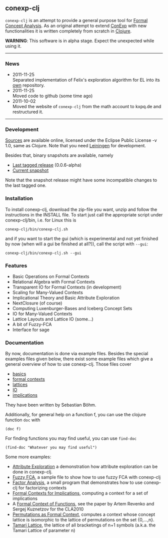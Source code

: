 ## conexp-clj

`conexp-clj` is an attempt to provide a general purpose tool for
[Formal Concept Analysis](/math/fca).  As an original attempt to extend [ConExp][] with new
functionalities it is written completely from scratch in [Clojure][].

[Clojure]: http://www.clojure.org (Clojure)
[ConExp]: http://conexp.sf.net (Concept Explorer)

**WARNING**: This software is in alpha stage. Expect the unexpected while using it.

* * *

### News
  
* 2011-11-25  
  Separated implementation of Felix's exploration algorithm for EL into its
  [own](https://github.com/exot/EL-exploration) repository.
* 2011-11-25  
  Moved code to github (some time ago)
* 2011-10-02  
  Moved the website of `conexp-clj` from the math account to kxpq.de and restructured it.

* * *

### Development

[Sources][conexp-clj-src] are available online, licensed under the Eclipse Public License -v 1.0,
same as Clojure.  Note that you need [Leiningen][lein] for development.

[conexp-clj-src]: https://github.com/exot/conexp-clj
  (conexp-clj source code)
[lein]: http://github.com/technomancy/leiningen
  (leiningen, a bulding tool for clojure)

Besides that, binary snapshots are available, namely

 * [Last tagged release](https://github.com/downloads/exot/conexp-clj/conexp-clj-0.0.6.zip) (0.0.6-alpha)
 * [Current snapshot](https://github.com/downloads/exot/conexp-clj/conexp-clj-0.0.7-SNAPSHOT.zip)

Note that the snapshot release might have some incompatible changes to the last tagged one.

### Installation

To install conexp-clj, download the zip-file you want, unzip and follow the instructions in the
INSTALL file. To start just call the appropriate script under conexp-clj/bin, i.e. for Linux this is

    conexp-clj/bin/conexp-clj.sh

and if you want to start the gui (which is experimental and not yet finished by now (when will a gui
be finished at all?)), call the script with `--gui`:

    conexp-clj/bin/conexp-clj.sh --gui

### Features

 * Basic Operations on Formal Contexts
 * Relational Algebra with Formal Contexts
 * Transparent IO for Formal Contexts (in development)
 * Scaling for Many-Valued Contexts
 * Implicational Theory and Basic Attribute Exploration
 * NextClosure (of course)
 * Computing Luxenburger-Bases and Iceberg Concept Sets
 * IO for Many-Valued Contexts
 * Lattice Layouts and Lattice IO (some...)
 * A bit of Fuzzy-FCA
 * Interface for sage

### Documentation

By now, documentation is done via example files. Besides the special examples files given below,
there exist some example files which give a general overview of how to use conexp-clj. Those files
cover

 * [basics](http://www.math.tu-dresden.de/extern/cgi-bin/algebra/borch/gitweb.cgi?p=clojure-conexp.git;a=blob;f=doc/examples/01-basics.clj;hb=master)
 * [formal contexts](http://www.math.tu-dresden.de/extern/cgi-bin/algebra/borch/gitweb.cgi?p=clojure-conexp.git;a=blob;f=doc/examples/02-contexts.clj;hb=master)
 * [lattices](http://www.math.tu-dresden.de/extern/cgi-bin/algebra/borch/gitweb.cgi?p=clojure-conexp.git;a=blob;f=doc/examples/03-lattices.clj;hb=master)
 * [IO](http://www.math.tu-dresden.de/extern/cgi-bin/algebra/borch/gitweb.cgi?p=clojure-conexp.git;a=blob;f=doc/examples/04-io.clj;hb=master)
 * [implications](http://www.math.tu-dresden.de/extern/cgi-bin/algebra/borch/gitweb.cgi?p=clojure-conexp.git;a=blob;f=doc/examples/05-implications.clj;hb=master)

They have been written by Sebastian Böhm.

Additionally, for general help on a function f, you can use the clojure function `doc` with

    (doc f)

For finding functions you may find useful, you can use `find-doc`

    (find-doc "Whatever you may find useful")

Some more examples:

 * [Attribute Exploration](http://www.math.tu-dresden.de/extern/cgi-bin/algebra/borch/gitweb.cgi?p=clojure-conexp.git;a=blob;hb=master;f=doc/examples/exploration.clj)
   a demonstration how attribute exploration can be done in conexp-clj.
 * [Fuzzy FCA](http://www.math.tu-dresden.de/extern/cgi-bin/algebra/borch/gitweb.cgi?p=clojure-conexp.git;a=blob;hb=master;f=doc/examples/fuzzy.clj),
   a sample file to show how to use fuzzy FCA with conexp-clj
 * [Factor Analysis](http://www.math.tu-dresden.de/extern/cgi-bin/algebra/borch/gitweb.cgi?p=clojure-conexp.git;a=blob;hb=master;f=doc/examples/factor-analysis.clj),
   a small program that demonstrates how to use conexp-clj for factorizing contexts
 * [Formal Contexts for Implications](http://www.math.tu-dresden.de/extern/cgi-bin/algebra/borch/gitweb.cgi?p=clojure-conexp.git;a=blob;hb=master;f=doc/examples/implication-closure.clj),
   computing a context for a set of implications
 * A
   [Formal Context of Functions](http://www.math.tu-dresden.de/extern/cgi-bin/algebra/borch/gitweb.cgi?p=clojure-conexp.git;a=blob;hb=master;f=doc/examples/function-context.clj),
   see the paper by Artem Revenko and Sergej Kuznetzov for the CLA2010
 * [Permutations as Formal Context](http://www.math.tu-dresden.de/extern/cgi-bin/algebra/borch/gitweb.cgi?p=clojure-conexp.git;a=blob;hb=master;f=doc/examples/permutation-context.clj),
   computes a context whose concept lattice is isomorphic to the lattice of permutations on the set
   \{0,...,n\}.
 * [Tamari Lattice](http://www.math.tu-dresden.de/extern/cgi-bin/algebra/borch/gitweb.cgi?p=clojure-conexp.git;a=blob;hb=master;f=doc/examples/tamari-lattice.clj),
   the lattice of all bracketings of n+1 symbols (a.k.a. the Tamari Lattice of parameter n)
